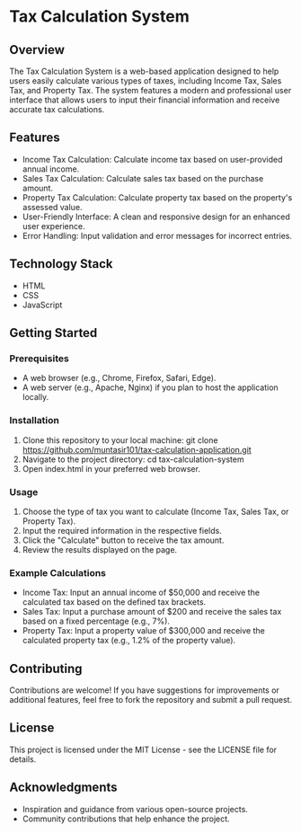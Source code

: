 # Tax Calculation System

## Overview
The Tax Calculation System is a web-based application designed to help users easily calculate various types of taxes, including Income Tax, Sales Tax, and Property Tax. The system features a modern and professional user interface that allows users to input their financial information and receive accurate tax calculations.

## Features
- Income Tax Calculation: Calculate income tax based on user-provided annual income.
- Sales Tax Calculation: Calculate sales tax based on the purchase amount.
- Property Tax Calculation: Calculate property tax based on the property's assessed value.
- User-Friendly Interface: A clean and responsive design for an enhanced user experience.
- Error Handling: Input validation and error messages for incorrect entries.

## Technology Stack
- HTML
- CSS
- JavaScript

## Getting Started

### Prerequisites
- A web browser (e.g., Chrome, Firefox, Safari, Edge).
- A web server (e.g., Apache, Nginx) if you plan to host the application locally.

### Installation
1. Clone this repository to your local machine:
   git clone https://github.com/muntasir101/tax-calculation-application.git
2. Navigate to the project directory:
   cd tax-calculation-system
3. Open index.html in your preferred web browser.

### Usage
1. Choose the type of tax you want to calculate (Income Tax, Sales Tax, or Property Tax).
2. Input the required information in the respective fields.
3. Click the "Calculate" button to receive the tax amount.
4. Review the results displayed on the page.

### Example Calculations
- Income Tax: Input an annual income of $50,000 and receive the calculated tax based on the defined tax brackets.
- Sales Tax: Input a purchase amount of $200 and receive the sales tax based on a fixed percentage (e.g., 7%).
- Property Tax: Input a property value of $300,000 and receive the calculated property tax (e.g., 1.2% of the property value).

## Contributing
Contributions are welcome! If you have suggestions for improvements or additional features, feel free to fork the repository and submit a pull request.

## License
This project is licensed under the MIT License - see the LICENSE file for details.

## Acknowledgments
- Inspiration and guidance from various open-source projects.
- Community contributions that help enhance the project.

